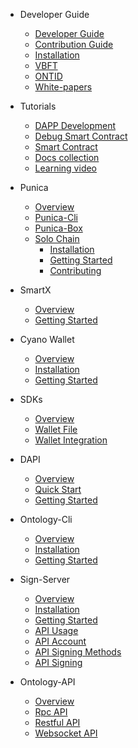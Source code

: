 - Developer Guide
  - [Developer Guide](docs-en/DeveloperGuide/developer-guide.md)
  - [Contribution Guide](docs-en/DeveloperGuide/contributions-guide.md)
  - [Installation](docs-en/DeveloperGuide/installation.md)
  - [VBFT](docs-en/DeveloperGuide/VBFT-introduction.md)
  - [ONTID](docs-en/DeveloperGuide/ontid.md)
  - [White-papers](docs-en/DeveloperGuide/white-papers.md)
- Tutorials
  - [DAPP Development](docs-en/Tutorials/dapp_development.md)  
  - [Debug Smart Contract](docs-en/Tutorials/debug-a-Smart-Contract.md)
  - [Smart Contract](docs-en/Tutorials/smartcontract-template.md)
  - [Docs collection](docs-en/Tutorials/docs-collect.md)
  - [Learning video](docs-en/Tutorials/learning-video.md)
- Punica
  - [Overview](docs-en/Punica/punica.md)
  - [Punica-Cli](docs-en/Punica/punica-cli.md)
  - [Punica-Box](docs-en/Punica/punica-box.md)
  - [Solo Chain](docs-en/Punica/solo-chain/00-overview.md)
      - [Installation](docs-en/Punica/solo-chain/01-installation.md)
      - [Getting Started](docs-en/Punica/solo-chain/02-getting-started.md)
      - [Contributing](docs-en/Punica/solo-chain/03-contributing.md)
- SmartX
  - [Overview](docs-en/SmartX/overview.md)
  - [Getting Started](docs-en/SmartX/getting-started.md)

- Cyano Wallet
  - [Overview](docs-en/Cyano/overview.md)
  - [Installation](docs-en/Cyano/installation.md)
  - [Getting Started](docs-en/Cyano/getting-started.md)

- SDKs
  - [Overview](docs-en/SDKs/overview.md)
  - [Wallet File](docs-en/SDKs/wallet-file-specification.md)
  - [Wallet Integration](docs-en/SDKs/wallet-intergration.md)

- DAPI
  - [Overview](docs-en/dApi/overview.md)
  - [Quick Start](docs-en/dApi/quickstart.md)
  - [Getting Started](docs-en/dApi/getting-started.md)

- Ontology-Cli
  - [Overview](docs-en/OntologyCli/overview.md)
  - [Installation](docs-en/OntologyCli/installation.md)
  - [Getting Started](docs-en/OntologyCli/getting-started.md)

- Sign-Server
  - [Overview](docs-en/SignServer/00-overview.md)
  - [Installation](docs-en/SignServer/01-installation.md)
  - [Getting Started](docs-en/SignServer/02-getting-started.md)
  - [API Usage](docs-en/SignServer/03-api-usage.md)
  - [API Account](docs-en/SignServer/04-api-account-methods.md)
  - [API Signing Methods](docs-en/SignServer/05-api-signing-methods.md)
  - [API Signing](docs-en/SignServer/06-api-signing-convinience-methods.md)
  
- Ontology-API
  - [Overview](docs-en/API/overview.md)
  - [Rpc API](docs-en/API/rpc_api.md)
  - [Restful API](docs-en/API/restful_api.md)
  - [Websocket API](docs-en/API/websocket_api.md)